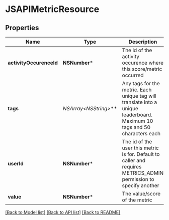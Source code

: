 # JSAPIMetricResource

## Properties
Name | Type | Description | Notes
------------ | ------------- | ------------- | -------------
**activityOccurenceId** | **NSNumber*** | The id of the activity occurence where this score/metric occurred | 
**tags** | **NSArray&lt;NSString*&gt;*** | Any tags for the metric. Each unique tag will translate into a unique leaderboard. Maximum 10 tags and 50 characters each | [optional] 
**userId** | **NSNumber*** | The id of the user this metric is for. Default to caller and requires METRICS_ADMIN permission to specify another | [optional] 
**value** | **NSNumber*** | The value/score of the metric | 

[[Back to Model list]](../README.md#documentation-for-models) [[Back to API list]](../README.md#documentation-for-api-endpoints) [[Back to README]](../README.md)


